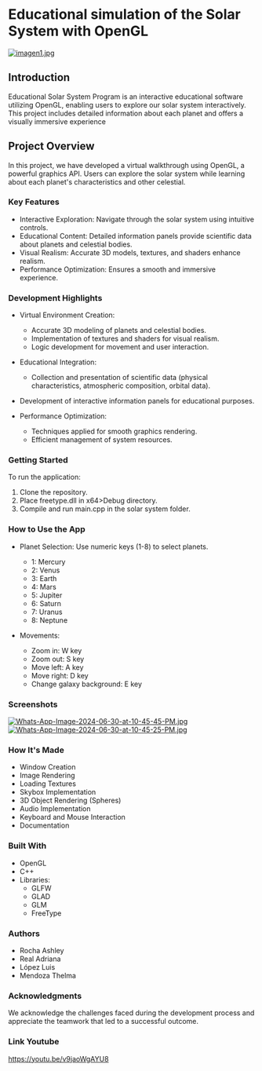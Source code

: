 # Educational simulation of the Solar System with OpenGL

[![imagen1.jpg](https://i.postimg.cc/qqXrNrL0/imagen1.jpg)](https://postimg.cc/y3dtGwtr)

## Introduction

Educational Solar System Program is an interactive educational software utilizing OpenGL, enabling users to explore our solar system interactively. This project includes detailed information about each planet and offers a visually immersive experience

## Project Overview

In this project, we have developed a virtual walkthrough using OpenGL, a powerful graphics API. Users can explore the solar system while learning about each planet's characteristics and other celestial.

### Key Features

- Interactive Exploration: Navigate through the solar system using intuitive controls.
- Educational Content: Detailed information panels provide scientific data about planets and celestial bodies.
- Visual Realism: Accurate 3D models, textures, and shaders enhance realism.
- Performance Optimization: Ensures a smooth and immersive experience.
### Development Highlights

- Virtual Environment Creation:
  - Accurate 3D modeling of planets and celestial bodies.
  - Implementation of textures and shaders for visual realism.
  - Logic development for movement and user interaction.

- Educational Integration:
  - Collection and presentation of scientific data (physical characteristics, atmospheric composition, orbital data).
- Development of interactive information panels for educational purposes.

- Performance Optimization:
  - Techniques applied for smooth graphics rendering.
  - Efficient management of system resources.

### Getting Started

To run the application:

1. Clone the repository.
2. Place freetype.dll in x64>Debug directory.
3. Compile and run main.cpp in the solar system folder.

### How to Use the App

- Planet Selection: Use numeric keys (1-8) to select planets.
  - 1: Mercury
  - 2: Venus
  - 3: Earth
  - 4: Mars
  - 5: Jupiter
  - 6: Saturn
  - 7: Uranus
  - 8: Neptune

- Movements:
  - Zoom in: W key
  - Zoom out: S key
  - Move left: A key
  - Move right: D key
  - Change galaxy background: E key

### Screenshots
[![Whats-App-Image-2024-06-30-at-10-45-45-PM.jpg](https://i.postimg.cc/0NFP3cjg/Whats-App-Image-2024-06-30-at-10-45-45-PM.jpg)](https://postimg.cc/7C3FJ1SX)
[![Whats-App-Image-2024-06-30-at-10-45-25-PM.jpg](https://i.postimg.cc/9M9CjZwD/Whats-App-Image-2024-06-30-at-10-45-25-PM.jpg)](https://postimg.cc/Fdh2yfZv)

### How It's Made

- Window Creation
- Image Rendering
- Loading Textures
- Skybox Implementation
- 3D Object Rendering (Spheres)
- Audio Implementation
- Keyboard and Mouse Interaction
- Documentation

### Built With

- OpenGL
- C++
- Libraries:
  - GLFW
  - GLAD
  - GLM
  - FreeType

### Authors
- Rocha Ashley
- Real Adriana
- López Luis
- Mendoza Thelma


### Acknowledgments

We acknowledge the challenges faced during the development process and appreciate the teamwork that led to a successful outcome.

### Link Youtube
https://youtu.be/v9jaoWgAYU8


